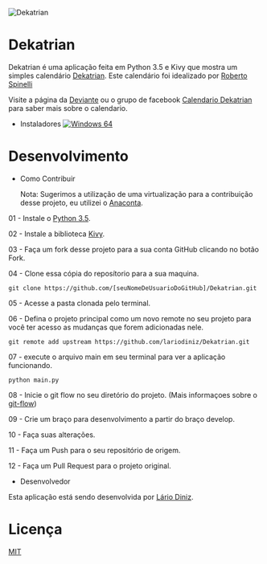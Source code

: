 ![Dekatrian](https://raw.githubusercontent.com/lariodiniz/Dekatrian/master/img/logo.png)

Dekatrian
==========

Dekatrian é uma aplicação feita em Python 3.5 e Kivy que mostra um simples calendário [Dekatrian](http://www.deviante.com.br/noticias/dekatrian-um-calendario-minimamente-decente/). 
Este calendário foi idealizado por [Roberto Spinelli](https://twitter.com/peninha_13)

Visite a página da [Deviante](http://www.deviante.com.br) ou o grupo de facebook [Calendario Dekatrian](https://pt-br.facebook.com/dekatrian/) para saber mais sobre o calendario.

- Instaladores
[![Windows 64](https://badges.gitter.im/Join%20Chat.svg)](https://www.dropbox.com/s/0z3c0th2fsorfvk/Dekatrian_Install.exe?dl=1)

Desenvolvimento
==========

- Como Contribuir

  Nota: Sugerimos a utilização de uma virtualização para a contribuição desse projeto, eu utilizei o [Anaconta](https://www.anaconda.com/download/).

 01 - Instale o [Python 3.5](https://www.python.org/downloads/).

 02 - Instale a biblioteca [Kivy](https://kivy.org/docs/gettingstarted/installation.html).

 03 - Faça um fork desse projeto para a sua conta GitHub clicando no botão Fork.

 04 - Clone essa cópia do reposítorio para a sua maquina.

 ```
 git clone https://github.com/[seuNomeDeUsuarioDoGitHub]/Dekatrian.git
 ```

 05 - Acesse a pasta clonada pelo terminal.

 06 - Defina o projeto principal como um novo remote no seu projeto para você ter acesso as mudanças que forem adicionadas nele.

 ```
 git remote add upstream https://github.com/lariodiniz/Dekatrian.git
 ```

 07 - execute o arquivo main em seu terminal para ver a aplicação funcionando.

 ```
 python main.py
 ```

 08 - Inicie o git flow no seu diretório do projeto. (Mais informaçoes sobre o [git-flow](https://medium.com/@lariodiniz/tutorial-git-com-git-flow-476ad906c8ae))

 09 - Crie um braço para desenvolvimento a partir do braço develop.

 10 - Faça suas alterações.

 11 - Faça um Push para o seu repositório de origem.

 12 - Faça um Pull Request para o projeto original.


- Desenvolvedor

 Esta aplicação está sendo desenvolvida por [Lário Diniz](https://twitter.com/lariodiniz).


Licença
==========
[MIT](https://github.com/lariodiniz/Dekatrian/blob/master/LICENSE.md)
